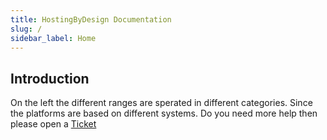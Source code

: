 ```yaml
---
title: HostingByDesign Documentation
slug: /
sidebar_label: Home
---
```


## Introduction

On the left the different ranges are sperated in different categories. Since the platforms are based on different systems.
Do you need more help then please open a [Ticket](https://my.hostingby.design/clientarea.php)
